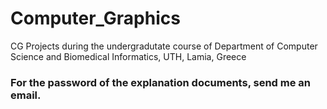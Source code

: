 # Computer_Graphics
CG Projects during the undergradutate course of Department of Computer Science and Biomedical Informatics, UTH, Lamia, Greece
### For the password of the explanation documents, send me an email.
